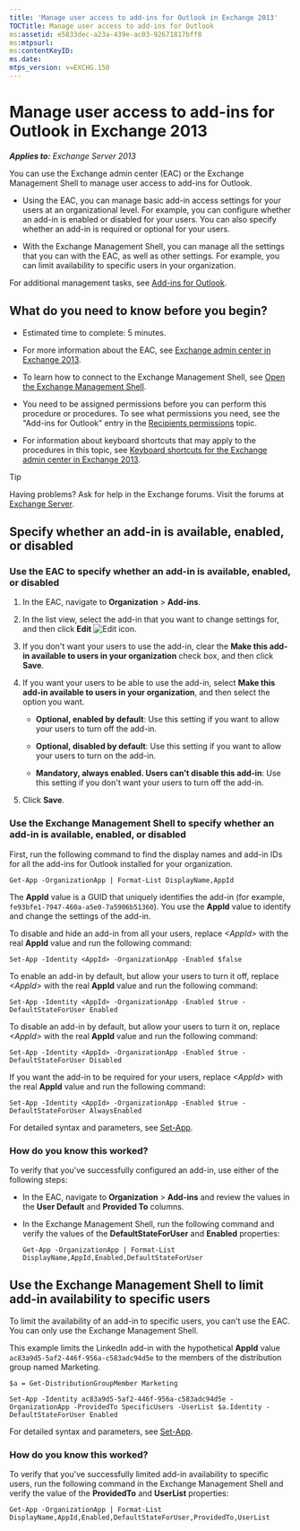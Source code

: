 ```yaml
---
title: 'Manage user access to add-ins for Outlook in Exchange 2013'
TOCTitle: Manage user access to add-ins for Outlook
ms:assetid: e5833dec-a23a-439e-ac03-92671817bff8
ms:mtpsurl: 
ms:contentKeyID: 
ms.date: 
mtps_version: v=EXCHG.150
---
```


# Manage user access to add-ins for Outlook in Exchange 2013

_**Applies to:** Exchange Server 2013_

You can use the Exchange admin center (EAC) or the Exchange Management Shell to manage user access to add-ins for Outlook.

- Using the EAC, you can manage basic add-in access settings for your users at an organizational level. For example, you can configure whether an add-in is enabled or disabled for your users. You can also specify whether an add-in is required or optional for your users.

- With the Exchange Management Shell, you can manage all the settings that you can with the EAC, as well as other settings. For example, you can limit availability to specific users in your organization.

For additional management tasks, see [Add-ins for Outlook](add-ins-for-outlook-2013-help.md).

## What do you need to know before you begin?

- Estimated time to complete: 5 minutes.

- For more information about the EAC, see [Exchange admin center in Exchange 2013](exchange-admin-center-in-exchange-2013-exchange-2013-help.md).

- To learn how to connect to the Exchange Management Shell, see [Open the Exchange Management Shell](https://docs.microsoft.com/powershell/exchange/exchange-server/open-the-exchange-management-shell).

- You need to be assigned permissions before you can perform this procedure or procedures. To see what permissions you need, see the "Add-ins for Outlook" entry in the [Recipients permissions](https://technet.microsoft.com/library/5b690bcb-c6df-4511-90e1-08ca91f43b37.aspx) topic. 

- For information about keyboard shortcuts that may apply to the procedures in this topic, see [Keyboard shortcuts for the Exchange admin center in Exchange 2013](keyboard-shortcuts-in-the-exchange-admin-center-2013-help.md).

> [!TIP]
> Having problems? Ask for help in the Exchange forums. Visit the forums at [Exchange Server](https://go.microsoft.com/fwlink/p/?linkId=60612).

## Specify whether an add-in is available, enabled, or disabled

### Use the EAC to specify whether an add-in is available, enabled, or disabled

1. In the EAC, navigate to **Organization** \> **Add-ins**.

2. In the list view, select the add-in that you want to change settings for, and then click **Edit** ![Edit icon](../images/ITPro_EAC_EditIcon.gif).

3. If you don't want your users to use the add-in, clear the **Make this add-in available to users in your organization** check box, and then click **Save**.

4. If you want your users to be able to use the add-in, select **Make this add-in available to users in your organization**, and then select the option you want.

   - **Optional, enabled by default**: Use this setting if you want to allow your users to turn off the add-in.

   - **Optional, disabled by default**: Use this setting if you want to allow your users to turn on the add-in.

   - **Mandatory, always enabled. Users can't disable this add-in**: Use this setting if you don't want your users to turn off the add-in.

5. Click **Save**.

### Use the Exchange Management Shell to specify whether an add-in is available, enabled, or disabled

First, run the following command to find the display names and add-in IDs for all the add-ins for Outlook installed for your organization.

```
Get-App -OrganizationApp | Format-List DisplayName,AppId
```

The **AppId** value is a GUID that uniquely identifies the add-in (for example, `fe93bfe1-7947-460a-a5e0-7a5906b51360`). You use the **AppId** value to identify and change the settings of the add-in. 

To disable and hide an add-in from all your users, replace _\<AppId\>_ with the real **AppId** value and run the following command: 

```
Set-App -Identity <AppId> -OrganizationApp -Enabled $false
```

To enable an add-in by default, but allow your users to turn it off, replace _\<AppId\>_ with the real **AppId** value and run the following command: 

```
Set-App -Identity <AppId> -OrganizationApp -Enabled $true -DefaultStateForUser Enabled
```

To disable an add-in by default, but allow your users to turn it on, replace _\<AppId\>_ with the real **AppId** value and run the following command: 

```
Set-App -Identity <AppId> -OrganizationApp -Enabled $true -DefaultStateForUser Disabled
```

If you want the add-in to be required for your users, replace _\<AppId\>_ with the real **AppId** value and run the following command: 

```
Set-App -Identity <AppId> -OrganizationApp -Enabled $true -DefaultStateForUser AlwaysEnabled
```

For detailed syntax and parameters, see [Set-App](https://technet.microsoft.com/library/3506b2b9-dc23-4ed9-84f5-8839c4c3c974.aspx).

### How do you know this worked?

To verify that you've successfully configured an add-in, use either of the following steps:

- In the EAC, navigate to **Organization** \> **Add-ins** and review the values in the **User Default** and **Provided To** columns. 

- In the Exchange Management Shell, run the following command and verify the values of the **DefaultStateForUser** and **Enabled** properties: 

  ```
  Get-App -OrganizationApp | Format-List DisplayName,AppId,Enabled,DefaultStateForUser
  ```

## Use the Exchange Management Shell to limit add-in availability to specific users

To limit the availability of an add-in to specific users, you can't use the EAC. You can only use the Exchange Management Shell.

This example limits the LinkedIn add-in with the hypothetical **AppId** value `ac83a9d5-5af2-446f-956a-c583adc94d5e` to the members of the distribution group named Marketing. 

```
$a = Get-DistributionGroupMember Marketing
```

```
Set-App -Identity ac83a9d5-5af2-446f-956a-c583adc94d5e -OrganizationApp -ProvidedTo SpecificUsers -UserList $a.Identity -DefaultStateForUser Enabled
```

For detailed syntax and parameters, see [Set-App](https://technet.microsoft.com/library/3506b2b9-dc23-4ed9-84f5-8839c4c3c974.aspx).

### How do you know this worked?

To verify that you've successfully limited add-in availability to specific users, run the following command in the Exchange Management Shell and verify the value of the **ProvidedTo** and **UserList** properties: 

```
Get-App -OrganizationApp | Format-List DisplayName,AppId,Enabled,DefaultStateForUser,ProvidedTo,UserList
```

